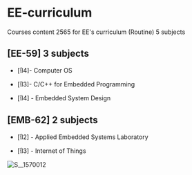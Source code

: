 # **EE-curriculum**
Courses content 2565 for EE's curriculum (Routine) 5 subjects 


## **[EE-59] 3 subjects**

- [ปี4]- Computer OS

- [ปี3]- C/C++ for Embedded Programming

- [ปี4] - Embedded System Design



## **[EMB-62] 2 subjects**

- [ปี2] - Applied Embedded Systems Laboratory 

- [ปี3] - Internet of Things 




![S__1570012](https://user-images.githubusercontent.com/68944204/176846896-6aa38ec3-bdce-4c6b-99f7-a217f2297708.jpg)


